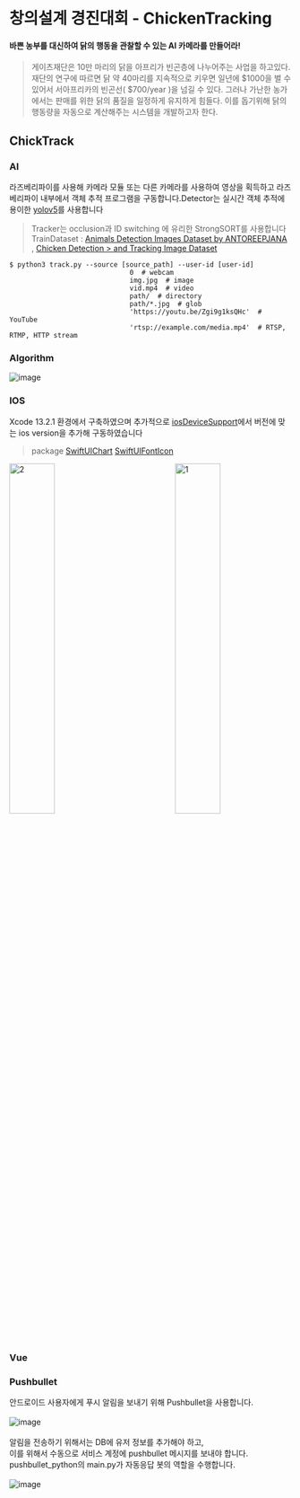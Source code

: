 # 창의설계 경진대회 - ChickenTracking


#### 바쁜 농부를 대신하여 닭의 행동을 관찰할 수 있는 AI 카메라를 만들어라!
> 게이츠재단은 10만 마리의 닭을 아프리가 빈곤층에 나누어주는 사업을 하고있다.
> 재단의 연구에 따르면 닭 약 40마리를 지속적으로 키우면 일년에 $1000을 벌 수 있어서 서아프리카의 빈곤선( $700/year )을 넘길 수 있다.
> 그러나 가난한 농가에서는 판매를 위한 닭의 품질을 일정하게 유지하게 힘들다.
> 이를 돕기위해 닭의 행동량을 자동으로 계산해주는 시스템을 개발하고자 한다.


## ChickTrack


### AI

라즈베리파이를 사용해 카메라 모듈 또는 다른 카메라를 사용하여 영상을 획득하고 라즈베리파이 내부에서 객체 추적 프로그램을 구동합니다.Detector는 실시간 객체 추적에 용이한 [yolov5](https://github.com/search?q=yolo)를 사용합니다

> Tracker는  occlusion과 ID switching 에 유리한 StrongSORT를 사용합니다  
> TrainDataset : [Animals Detection Images Dataset by ANTOREEPJANA](https://www.kaggle.com/datasets/antoreepjana/animals-detection-images-dataset) , [Chicken Detection > and Tracking Image Dataset](https://universe.roboflow.com/chickens/chicken-detection-and-tracking/dataset/12)





```
$ python3 track.py --source [source_path] --user-id [user-id]
                              0  # webcam
                              img.jpg  # image
                              vid.mp4  # video
                              path/  # directory
                              path/*.jpg  # glob
                              'https://youtu.be/Zgi9g1ksQHc'  # YouTube
                              'rtsp://example.com/media.mp4'  # RTSP, RTMP, HTTP stream
```

### Algorithm

![image](https://user-images.githubusercontent.com/71868697/200842821-ea4599cd-1f3d-46f1-a357-cc2039c1991f.png)

### IOS
Xcode 13.2.1  환경에서 구축하였으며 추가적으로 [iosDeviceSupport](https://github.com/filsv/iOSDeviceSupport)에서 버전에 맞는 ios version을 추가해 구동하였습니다

> package
> [SwiftUIChart](https://github.com/AppPear/ChartView)
> [SwiftUIFontIcon](https://github.com/huybuidac/SwiftUIFontIcon)

<img width="40%" alt="2" src="https://user-images.githubusercontent.com/71868697/200848386-9900b88a-6b6d-45b3-a825-1249f8215542.png"> &nbsp; &nbsp; &nbsp; &nbsp; &nbsp; &nbsp; &nbsp; &nbsp; &nbsp; &nbsp; &nbsp; &nbsp;<img width="40%" alt="1" src="https://user-images.githubusercontent.com/71868697/200848538-16333fc5-372b-4028-9835-a06f937fa8fa.png">


### Vue


### Pushbullet
안드로이드 사용자에게 푸시 알림을 보내기 위해 Pushbullet을 사용합니다.</br></br>
![image](https://user-images.githubusercontent.com/101806955/201338457-fb5f9f96-f576-48f7-b993-27acf8c52f88.png)
</br></br>
알림을 전송하기 위해서는 DB에 유저 정보를 추가해야 하고,</br>
이를 위해서 수동으로 서비스 계정에 pushbullet 메시지를 보내야 합니다.</br>
pushbullet_python의 main.py가 자동응답 봇의 역할을 수행합니다.</br></br>
![image](https://user-images.githubusercontent.com/101806955/201338365-83d5938f-36e6-4452-b08c-4e8cccf973e1.png)

